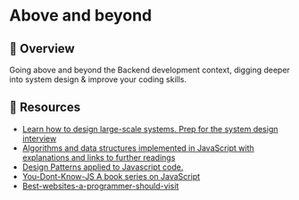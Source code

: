 # Above and beyond

## 📙 Overview

Going above and beyond the Backend development context, digging deeper into system design & improve your coding skills.

## 🔗 Resources

- [Learn how to design large-scale systems. Prep for the system design interview](https://github.com/donnemartin/system-design-primer)
- [Algorithms and data structures implemented in JavaScript with explanations and links to further readings](https://github.com/trekhleb/javascript-algorithms)
- [Design Patterns applied to Javascript code.](https://github.com/tcorral/Design-Patterns-in-Javascript
  )
- [You-Dont-Know-JS A book series on JavaScript](https://github.com/getify/You-Dont-Know-JS)
- [Best-websites-a-programmer-should-visit](https://github.com/sdmg15/Best-websites-a-programmer-should-visit)
